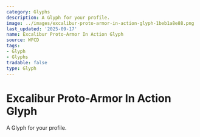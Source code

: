 ```yaml
---
category: Glyphs
description: A Glyph for your profile.
image: ../images/excalibur-proto-armor-in-action-glyph-1beb1a8e88.png
last_updated: '2025-09-17'
name: Excalibur Proto-Armor In Action Glyph
source: WFCD
tags:
- Glyph
- Glyphs
tradable: false
type: Glyph
---
```


# Excalibur Proto-Armor In Action Glyph

A Glyph for your profile.

